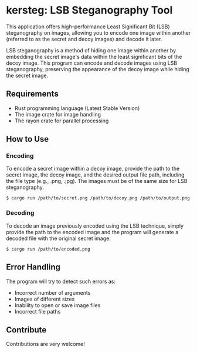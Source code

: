 # kersteg: LSB Steganography Tool

This application offers high-performance Least Significant Bit (LSB) steganography on images, allowing you to encode one image within another (referred to as the secret and decoy images) and decode it later.

LSB steganography is a method of hiding one image within another by embedding the secret image's data within the least significant bits of the decoy image. This program can encode and decode images using LSB steganography, preserving the appearance of the decoy image while hiding the secret image.

## Requirements

- Rust programming language (Latest Stable Version)
- The image crate for image handling
- The rayon crate for parallel processing

## How to Use

### Encoding

To encode a secret image within a decoy image, provide the path to the secret image, the decoy image, and the desired output file path, including the file type (e.g., .png, .jpg). The images must be of the same size for LSB steganography.

`$ cargo run /path/to/secret.png /path/to/decoy.png /path/to/output.png`

### Decoding

To decode an image previously encoded using the LSB technique, simply provide the path to the encoded image and the program will generate a decoded file with the original secret image.

`$ cargo run /path/to/encoded.png`

## Error Handling

The program will try to detect such errors as:

- Incorrect number of arguments
- Images of different sizes
- Inability to open or save image files
- Incorrect file paths

## Contribute

Contributions are very welcome! 

